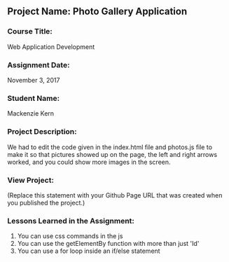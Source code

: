 ## Project Name:  Photo Gallery Application

### Course Title:
Web Application Development

### Assignment Date:  
November 3, 2017

### Student Name:  
Mackenzie Kern

### Project Description:
We had to edit the code given in the index.html file and photos.js file to make it so that pictures showed up on the page, the left and right arrows worked, and you could show more images in the screen. 

### View Project:
(Replace this statement with your Github Page URL that was created when you 
 published the project.)

### Lessons Learned in the Assignment:
1. You can use css commands in the js 
2. You can use the getElementBy function with more than just 'Id' 
3. You can use a for loop inside an if/else statement